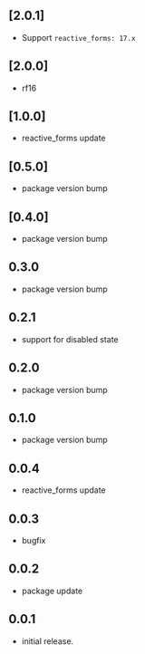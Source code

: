 ## [2.0.1]

* Support `reactive_forms: 17.x`

## [2.0.0]

* rf16

## [1.0.0]

* reactive_forms update

## [0.5.0]

* package version bump

## [0.4.0]

* package version bump

## 0.3.0

* package version bump

## 0.2.1

* support for disabled state

## 0.2.0

* package version bump

## 0.1.0

* package version bump

## 0.0.4

* reactive_forms update

## 0.0.3

* bugfix

## 0.0.2

* package update

## 0.0.1

* initial release.
